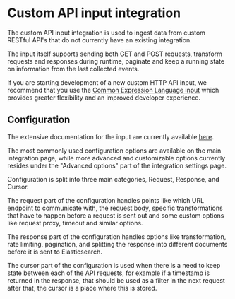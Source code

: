 # Custom API input integration

The custom API input integration is used to ingest data from custom RESTful API's that do not currently have an existing integration.

The input itself supports sending both GET and POST requests, transform requests and responses during runtime, paginate and keep a running state on information from the last collected events.

If you are starting development of a new custom HTTP API input, we recommend that you use the [Common Expression Language input](https://www.elastic.co/docs/current/integrations/cel) which provides greater flexibility and an improved developer experience.

## Configuration

The extensive documentation for the input are currently available [here](https://www.elastic.co/guide/en/beats/filebeat/current/filebeat-input-httpjson.html).

The most commonly used configuration options are available on the main integration page, while more advanced and customizable options currently resides under the "Advanced options" part of the integration settings page.

Configuration is split into three main categories, Request, Response, and Cursor.

The request part of the configuration handles points like which URL endpoint to communicate with, the request body, specific transformations that have to happen before a request is sent out and some custom options like request proxy, timeout and similar options.

The response part of the configuration handles options like transformation, rate limiting, pagination, and splitting the response into different documents before it is sent to Elasticsearch.

The cursor part of the configuration is used when there is a need to keep state between each of the API requests, for example if a timestamp is returned in the response, that should be used as a filter in the next request after that, the cursor is a place where this is stored.

